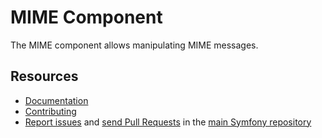# MIME Component

The MIME component allows manipulating MIME messages.

## Resources

- [Documentation](https://symfony.com/doc/current/components/mime.html)
- [Contributing](https://symfony.com/doc/current/contributing/index.html)
- [Report issues](https://github.com/symfony/symfony/issues) and [send Pull Requests](https://github.com/symfony/symfony/pulls) in the [main Symfony repository](https://github.com/symfony/symfony)
